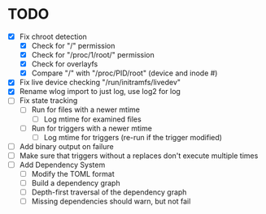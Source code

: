 # TODO

- [x] Fix chroot detection
    - [x] Check for "/" permission
    - [x] Check for "/proc/1/root/" permission
    - [x] Check for overlayfs
    - [x] Compare "/" with "/proc/PID/root" (device and inode #)
- [x] Fix live device checking "/run/initramfs/livedev"
- [x] Rename wlog import to just log, use log2 for log
- [ ] Fix state tracking
    - [ ] Run for files with a newer mtime
        - [ ] Log mtime for examined files
    - [ ] Run for triggers with a newer mtime
        - [ ] Log mtime for triggers (re-run if the trigger modified)
- [ ] Add binary output on failure
- [ ] Make sure that triggers without a replaces don't execute multiple times
- [ ] Add Dependency System
    - [ ] Modify the TOML format
    - [ ] Build a dependency graph
    - [ ] Depth-first traversal of the dependency graph
    - [ ] Missing dependencies should warn, but not fail
